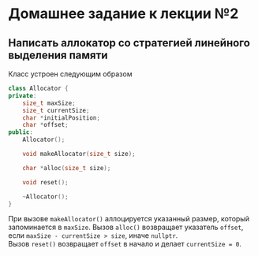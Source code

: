 # Домашнее задание к лекции №2

## Написать аллокатор со стратегией линейного выделения памяти

Класс устроен следующим образом
```c++
class Allocator {
private:
    size_t maxSize;
    size_t currentSize;
    char *initialPosition;
    char *offset;
public:
    Allocator();

    void makeAllocator(size_t size);

    char *alloc(size_t size);

    void reset();

    ~Allocator();
}
```
При вызове `makeAllocator()` аллоцируется указанный размер, который запоминается в `maxSize`. 
Вызов `alloc()` возвращает указатель `offset`, если `maxSize - currentSize > size`, иначе `nullptr`.  
Вызов `reset()` возвращает `offset` в начало и делает `currentSize = 0`.
